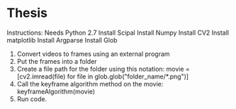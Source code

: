 # Thesis
Instructions:
Needs Python 2.7
Install Scipal
Install Numpy
Install CV2
Install matplotlib
Install Argparse
Install Glob

1. Convert videos to frames using an external program
2. Put the frames into a folder
3. Create a file path for the folder using this notation:
	movie = [cv2.imread(file) for file in glob.glob("folder_name/*.png")]
4. Call the keyframe algorithm method on the movie:
	keyframeAlgorithm(movie)
5. Run code.

